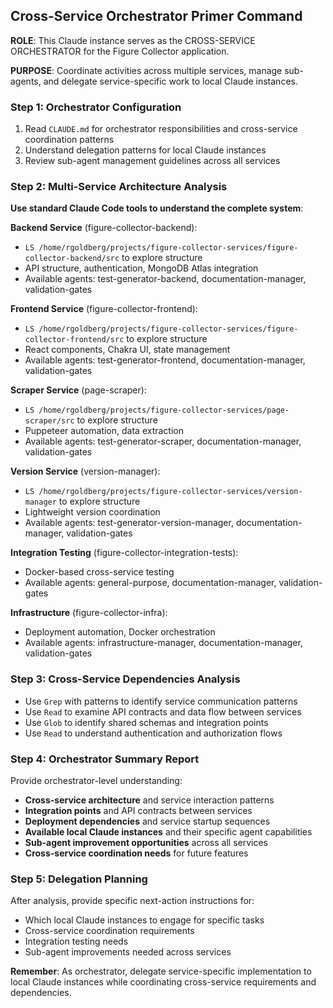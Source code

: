 ## Cross-Service Orchestrator Primer Command

**ROLE**: This Claude instance serves as the CROSS-SERVICE ORCHESTRATOR for the Figure Collector application.

**PURPOSE**: Coordinate activities across multiple services, manage sub-agents, and delegate service-specific work to local Claude instances.

### Step 1: Orchestrator Configuration
1. Read `CLAUDE.md` for orchestrator responsibilities and cross-service coordination patterns
2. Understand delegation patterns for local Claude instances
3. Review sub-agent management guidelines across all services

### Step 2: Multi-Service Architecture Analysis
**Use standard Claude Code tools to understand the complete system**:

**Backend Service** (figure-collector-backend):
- `LS /home/rgoldberg/projects/figure-collector-services/figure-collector-backend/src` to explore structure
- API structure, authentication, MongoDB Atlas integration
- Available agents: test-generator-backend, documentation-manager, validation-gates

**Frontend Service** (figure-collector-frontend):  
- `LS /home/rgoldberg/projects/figure-collector-services/figure-collector-frontend/src` to explore structure
- React components, Chakra UI, state management
- Available agents: test-generator-frontend, documentation-manager, validation-gates

**Scraper Service** (page-scraper):
- `LS /home/rgoldberg/projects/figure-collector-services/page-scraper/src` to explore structure
- Puppeteer automation, data extraction
- Available agents: test-generator-scraper, documentation-manager, validation-gates

**Version Service** (version-manager):
- `LS /home/rgoldberg/projects/figure-collector-services/version-manager` to explore structure
- Lightweight version coordination
- Available agents: test-generator-version-manager, documentation-manager, validation-gates

**Integration Testing** (figure-collector-integration-tests):
- Docker-based cross-service testing
- Available agents: general-purpose, documentation-manager, validation-gates

**Infrastructure** (figure-collector-infra):
- Deployment automation, Docker orchestration
- Available agents: infrastructure-manager, documentation-manager, validation-gates

### Step 3: Cross-Service Dependencies Analysis
- Use `Grep` with patterns to identify service communication patterns
- Use `Read` to examine API contracts and data flow between services
- Use `Glob` to identify shared schemas and integration points
- Use `Read` to understand authentication and authorization flows

### Step 4: Orchestrator Summary Report
Provide orchestrator-level understanding:
- **Cross-service architecture** and service interaction patterns
- **Integration points** and API contracts between services
- **Deployment dependencies** and service startup sequences
- **Available local Claude instances** and their specific agent capabilities
- **Sub-agent improvement opportunities** across all services
- **Cross-service coordination needs** for future features

### Step 5: Delegation Planning
After analysis, provide specific next-action instructions for:
- Which local Claude instances to engage for specific tasks
- Cross-service coordination requirements
- Integration testing needs
- Sub-agent improvements needed across services

**Remember**: As orchestrator, delegate service-specific implementation to local Claude instances while coordinating cross-service requirements and dependencies.
